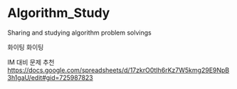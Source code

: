 # Algorithm_Study
Sharing and studying algorithm problem solvings

화이팅 화이팅

IM 대비 문제 추천
https://docs.google.com/spreadsheets/d/17zkrO0tIh6rKz7W5kmg29E9NpB3h1gaU/edit#gid=725987823
